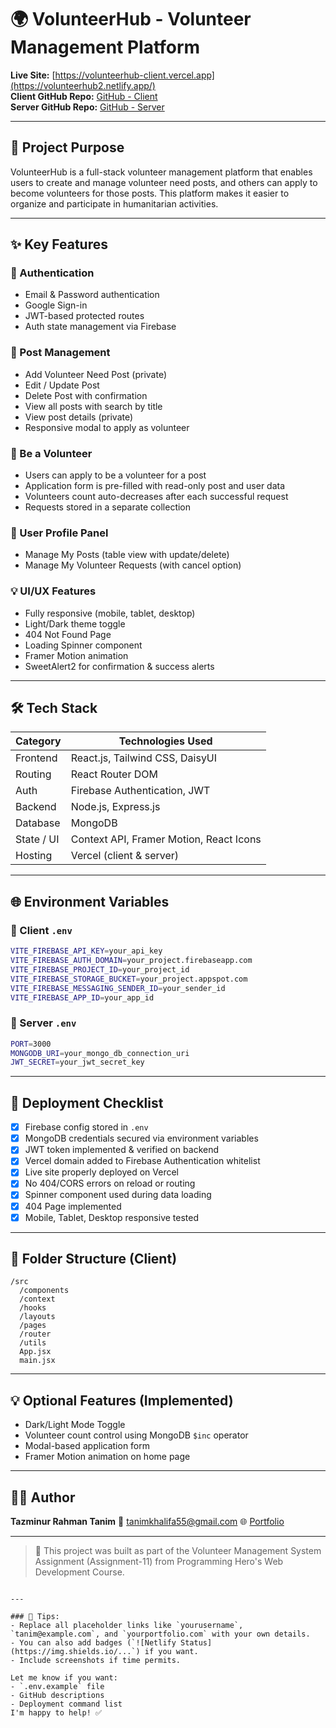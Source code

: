 
# 🌍 VolunteerHub - Volunteer Management Platform

**Live Site:** [https://volunteerhub-client.vercel.app](https://volunteerhub2.netlify.app/)  
**Client GitHub Repo:** [GitHub - Client](https://github.com/tazminur/volunter)  
**Server GitHub Repo:** [GitHub - Server](https://github.com/tazminur12/volunteerhub-server)

---

## 📌 Project Purpose

VolunteerHub is a full-stack volunteer management platform that enables users to create and manage volunteer need posts, and others can apply to become volunteers for those posts. This platform makes it easier to organize and participate in humanitarian activities.

---

## ✨ Key Features

### 🔐 Authentication
- Email & Password authentication
- Google Sign-in
- JWT-based protected routes
- Auth state management via Firebase

### 📝 Post Management
- Add Volunteer Need Post (private)
- Edit / Update Post
- Delete Post with confirmation
- View all posts with search by title
- View post details (private)
- Responsive modal to apply as volunteer

### 🙋 Be a Volunteer
- Users can apply to be a volunteer for a post
- Application form is pre-filled with read-only post and user data
- Volunteers count auto-decreases after each successful request
- Requests stored in a separate collection

### 👤 User Profile Panel
- Manage My Posts (table view with update/delete)
- Manage My Volunteer Requests (with cancel option)

### 💡 UI/UX Features
- Fully responsive (mobile, tablet, desktop)
- Light/Dark theme toggle
- 404 Not Found Page
- Loading Spinner component
- Framer Motion animation
- SweetAlert2 for confirmation & success alerts

---

## 🛠️ Tech Stack

| Category     | Technologies Used                          |
|--------------|---------------------------------------------|
| Frontend     | React.js, Tailwind CSS, DaisyUI             |
| Routing      | React Router DOM                           |
| Auth         | Firebase Authentication, JWT                |
| Backend      | Node.js, Express.js                         |
| Database     | MongoDB                                     |
| State / UI   | Context API, Framer Motion, React Icons     |
| Hosting      | Vercel (client & server)                    |

---

## 🌐 Environment Variables

### 🔑 Client `.env`

```bash
VITE_FIREBASE_API_KEY=your_api_key
VITE_FIREBASE_AUTH_DOMAIN=your_project.firebaseapp.com
VITE_FIREBASE_PROJECT_ID=your_project_id
VITE_FIREBASE_STORAGE_BUCKET=your_project.appspot.com
VITE_FIREBASE_MESSAGING_SENDER_ID=your_sender_id
VITE_FIREBASE_APP_ID=your_app_id
````

### 🔑 Server `.env`

```bash
PORT=3000
MONGODB_URI=your_mongo_db_connection_uri
JWT_SECRET=your_jwt_secret_key
```

---

## 🚀 Deployment Checklist

* [x] Firebase config stored in `.env`
* [x] MongoDB credentials secured via environment variables
* [x] JWT token implemented & verified on backend
* [x] Vercel domain added to Firebase Authentication whitelist
* [x] Live site properly deployed on Vercel
* [x] No 404/CORS errors on reload or routing
* [x] Spinner component used during data loading
* [x] 404 Page implemented
* [x] Mobile, Tablet, Desktop responsive tested

---

## 📁 Folder Structure (Client)

```
/src
  /components
  /context
  /hooks
  /layouts
  /pages
  /router
  /utils
  App.jsx
  main.jsx
```

---

## 💡 Optional Features (Implemented)

* Dark/Light Mode Toggle
* Volunteer count control using MongoDB `$inc` operator
* Modal-based application form
* Framer Motion animation on home page

---

## 🙋‍♂️ Author

**Tazminur Rahman Tanim**
📧 tanimkhalifa55@gmail.com
🌐 [Portfolio](https://yourportfolio.com)

---

> 📝 This project was built as part of the Volunteer Management System Assignment (Assignment-11) from Programming Hero's Web Development Course.

```

---

### 🧠 Tips:
- Replace all placeholder links like `yourusername`, `tanim@example.com`, and `yourportfolio.com` with your own details.
- You can also add badges (`![Netlify Status](https://img.shields.io/...`) if you want.
- Include screenshots if time permits.

Let me know if you want:
- `.env.example` file
- GitHub descriptions
- Deployment command list  
I'm happy to help! ✅
```
